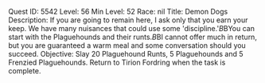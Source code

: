 Quest ID: 5542
Level: 56
Min Level: 52
Race: nil
Title: Demon Dogs
Description: If you are going to remain here, I ask only that you earn your keep. We have many nuisances that could use some 'discipline.'$B$BYou can start with the Plaguehounds and their runts.$B$BI cannot offer much in return, but you are guaranteed a warm meal and some conversation should you succeed.
Objective: Slay 20 Plaguehound Runts, 5 Plaguehounds and 5 Frenzied Plaguehounds. Return to Tirion Fordring when the task is complete.
